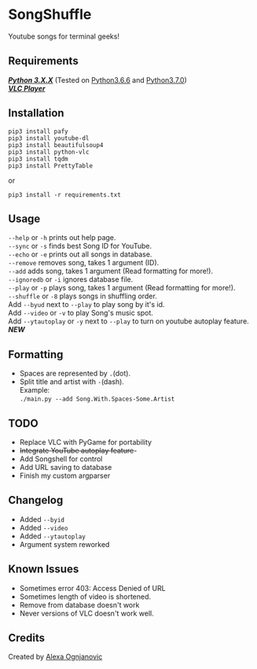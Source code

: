 # SongShuffle
Youtube songs for terminal geeks!
## Requirements
_**[Python 3.X.X](https://www.python.org/downloads/release/python-373/)**_ (Tested on [Python3.6.6](https://www.python.org/downloads/release/python-366/) and [Python3.7.0](https://www.python.org/downloads/release/python-370/))<br />
_**[VLC Player](https://www.videolan.org/vlc/download-windows.html)**_
## Installation
```
pip3 install pafy
pip3 install youtube-dl
pip3 install beautifulsoup4
pip3 install python-vlc
pip3 install tqdm
pip3 install PrettyTable
```
or
```
pip3 install -r requirements.txt
```
## Usage
`--help` or `-h` prints out help page.<br />
`--sync` or `-s` finds best Song ID for YouTube.<br />
`--echo` or `-e` prints out all songs in database.<br />
`--remove` removes song, takes 1 argument (ID).<br />
`--add` adds song, takes 1 argument (Read formatting for more!).<br />
`--ignoredb` or `-i` ignores database file.<br />
`--play` or `-p` plays song, takes 1 argument (Read formatting for more!).<br />
`--shuffle` or `-8` plays songs in shuffling order.<br />
Add `--byud` next to `--play` to play song by it's id.<br />
Add `--video` or `-v` to play Song's music spot.<br/>
Add `--ytautoplay` or `-y` next to `--play` to turn on youtube autoplay feature. **_NEW_**
## Formatting
- Spaces are represented by `.`(dot).<br />
- Split title and artist with `-`(dash).<br />
Example:<br />
`./main.py --add Song.With.Spaces-Some.Artist`
## TODO
- Replace VLC with PyGame for portability
- ~~Integrate YouTube autoplay feature~~-
- Add Songshell for control
- Add URL saving to database
- Finish my custom argparser
## Changelog
- Added `--byid`
- Added `--video`
- Added `--ytautoplay`
- Argument system reworked
## Known Issues
- Sometimes error 403: Access Denied of URL
- Sometimes length of video is shortened.
- Remove from database doesn't work
- Never versions of VLC doesn't work well.
## Credits
Created by [Alexa Ognjanovic](https://www.github.com/GrbavaCigla/)
